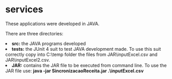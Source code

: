 # services
These applications were developed in JAVA.
<p>There are three directories:
<li><b>src:</b> the JAVA programs developed
<li><b>tests:</b> the JUnit 4 suit to test JAVA development made. To use this suit correctly copy into C:\temp folder the files from JAR\inputExcel.csv and JAR\inputExcel2.csv.
<li><b>JAR:</b> contains the JAR file to be executed from command line. To use the JAR file use: <b>java -jar SincronizacaoReceita.jar .\inputExcel.csv</b>
